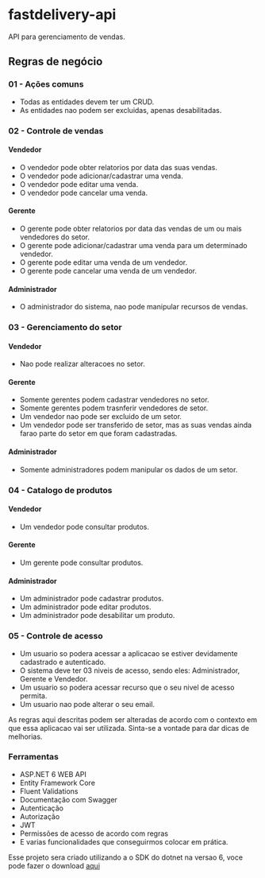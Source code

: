 # fastdelivery-api
API para gerenciamento de vendas.

## Regras de negócio

### 01 - Ações comuns

- Todas as entidades devem ter um CRUD.
- As entidades nao podem ser excluidas, apenas desabilitadas.

### 02 - Controle de vendas

#### Vendedor

- O vendedor pode obter relatorios por data das suas vendas.
- O vendedor pode adicionar/cadastrar uma venda.
- O vendedor pode editar uma venda.
- O vendedor pode cancelar uma venda.

#### Gerente

- O gerente pode obter relatorios por data das vendas de um ou mais vendedores do setor.
- O gerente pode adicionar/cadastrar uma venda para um determinado vendedor.
- O gerente pode editar uma venda de um vendedor.
- O gerente pode cancelar uma venda de um vendedor.

#### Administrador

- O administrador do sistema, nao pode manipular recursos de vendas.

### 03 - Gerenciamento do setor

#### Vendedor

- Nao pode realizar alteracoes no setor.

#### Gerente

- Somente gerentes podem cadastrar vendedores no setor.
- Somente gerentes podem trasnferir vendedores de setor.
- Um vendedor nao pode ser excluido de um setor.
- Um vendedor pode ser transferido de setor, mas as suas vendas ainda farao parte do setor em que foram cadastradas.

#### Administrador

- Somente administradores podem manipular os dados de um setor.

### 04 - Catalogo de produtos

#### Vendedor

- Um vendedor pode consultar produtos.

#### Gerente

- Um gerente pode consultar produtos.

#### Administrador

- Um administrador pode cadastrar produtos.
- Um administrador pode editar produtos.
- Um administrador pode desabilitar um produto.

### 05 - Controle de acesso

- Um usuario so podera acessar a aplicacao se estiver devidamente cadastrado e autenticado.
- O sistema deve ter 03 niveis de acesso, sendo eles: Administrador, Gerente e Vendedor.
- Um usuario so podera acessar recurso que o seu nivel de acesso permita.
- Um usuario nao pode alterar o seu email.

As regras aqui descritas podem ser alteradas de acordo com o contexto em que essa aplicacao vai ser utilizada. Sinta-se a vontade para dar dicas de melhorias. 

### Ferramentas
- ASP.NET 6 WEB API
- Entity Framework Core
- Fluent Validations
- Documentação com Swagger
- Autenticação
- Autorização
- JWT
- Permissões de acesso de acordo com regras
- E varias funcionalidades que conseguirmos colocar em prática.

Esse projeto sera criado utilizando a o SDK do dotnet na versao 6, voce pode fazer o download [aqui](https://dotnet.microsoft.com/en-us/download)
